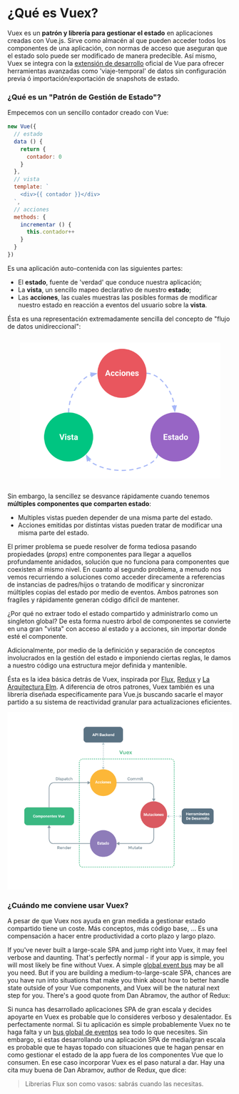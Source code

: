 # ¿Qué es Vuex?

Vuex es un **patrón y librería para gestionar el estado** en aplicaciones creadas con Vue.js. Sirve como almacén al que pueden acceder todos los componentes de una aplicación, con normas de acceso que aseguran que el estado solo puede ser modificado de manera predecible. Así mismo, Vuex se integra con la [extensión de desarrollo](https://github.com/vuejs/vue-devtools) oficial de Vue para ofrecer herramientas avanzadas como 'viaje-temporal' de datos sin configuración previa ó importación/exportación de snapshots de estado.

### ¿Qué es un "Patrón de Gestión de Estado"?

Empecemos con un sencillo contador creado con Vue:

``` js
new Vue({
  // estado
  data () {
    return {
      contador: 0
    }
  },
  // vista
  template: `
    <div>{{ contador }}</div>
  `,
  // acciones
  methods: {
    incrementar () {
      this.contador++
    }
  }
})
```

Es una aplicación auto-contenida con las siguientes partes:

- El **estado**, fuente de 'verdad' que conduce nuestra aplicación;
- La **vista**, un sencillo mapeo declarativo de nuestro **estado**;
- Las **acciones**, las cuales muestras las posibles formas de modificar nuestro estado en reacción a eventos del usuario sobre la **vista**.

Ésta es una representación extremadamente sencilla del concepto de "flujo de datos unidireccional":

<p style="text-align: center; margin: 2em">
  <img style="max-width:450px;" src="./images/flow.png">
</p>

Sin embargo, la sencillez se desvance rápidamente cuando tenemos **múltiples componentes que comparten estado**:

- Multiples vistas pueden depender de una misma parte del estado.
- Acciones emitidas por distintas vistas pueden tratar de modificar una misma parte del estado.

El primer problema se puede resolver de forma tediosa pasando propiedades (*props*) entre componentes para llegar a aquellos profundamente anidados, solución que no funciona para componentes que coexisten al mismo nivel. En cuanto al segundo problema, a menudo nos vemos recurriendo a soluciones como acceder direcamente a referencias de instancias de padres/hijos o tratando de modificar y sincronizar múltiples copias del estado por medio de eventos. Ambos patrones son fragiles y rápidamente generan código dificil de mantener.

¿Por qué no extraer todo el estado compartido y administrarlo como un singleton global? De esta forma nuestro árbol de componentes se convierte en una gran "vista" con acceso al estado y a acciones, sin importar donde esté el componente.

Adicionalmente, por medio de la definición y separación de conceptos involucrados en la gestión del estado e imponiendo ciertas reglas, le damos a nuestro código una estructura mejor definida y mantenible.

Ésta es la idea básica detrás de Vuex, inspirada por [Flux](https://facebook.github.io/flux/docs/overview.html), [Redux](http://redux.js.org/) y [La Arquitectura Elm](https://guide.elm-lang.org/architecture/). A diferencia de otros patrones, Vuex también es una librería diseñada especificamente para Vue.js buscando sacarle el mayor partido a su sistema de reactividad granular para actualizaciones eficientes.

![vuex](./images/vuex.png)

### ¿Cuándo me conviene usar Vuex?

A pesar de que Vuex nos ayuda en gran medida a gestionar estado compartido tiene un coste. Más conceptos, más código base, ... Es una compensación a hacer entre productividad a corto plazo y largo plazo.

If you've never built a large-scale SPA and jump right into Vuex, it may feel verbose and daunting. That's perfectly normal - if your app is simple, you will most likely be fine without Vuex. A simple [global event bus](http://vuejs.org/v2/guide/components.html#Non-Parent-Child-Communication) may be all you need. But if you are building a medium-to-large-scale SPA, chances are you have run into situations that make you think about how to better handle state outside of your Vue components, and Vuex will be the natural next step for you. There's a good quote from Dan Abramov, the author of Redux:

Si nunca has desarrollado aplicaciones SPA de gran escala y decides apoyarte en Vuex es probable que lo consideres verboso y desalentador. Es perfectamente normal. Si tu aplicación es simple probablemente Vuex no te haga falta y un [bus global de eventos](http://vuejs.org/v2/guide/components.html#Non-Parent-Child-Communication) sea todo lo que necesites. Sin embargo, si estas desarrollando una aplicación SPA de media/gran escala es probable que te hayas topado con situaciones que te hagan pensar en como gestionar el estado de la app fuera de los componentes Vue que lo consumen. En ese caso incorporar Vuex es el paso natural a dar. Hay una cita muy buena de Dan Abramov, author de Redux, que dice:

> Librerias Flux son como vasos: sabrás cuando las necesitas.
